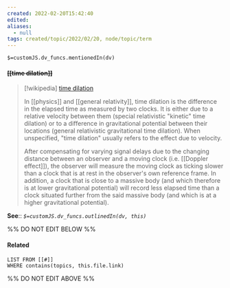 ```yaml
---
created: 2022-02-20T15:42:40 
edited: 
aliases:
  - null
tags: created/topic/2022/02/20, node/topic/term
---
```

`$=customJS.dv_funcs.mentionedIn(dv)`

#### <s class="topic-title">[[time dilation]]</s>

> [!wikipedia] [time dilation](https://en.wikipedia.org/wiki/Time%20dilation)
> 
> In [[physics]] and [[general relativity]], time dilation is the difference in the elapsed time as measured by two clocks. It is either due to a relative velocity between them (special relativistic "kinetic" time dilation) or to a difference in gravitational potential between their locations (general relativistic gravitational time dilation). When unspecified, "time dilation" usually refers to the effect due to velocity.
> 
> After compensating for varying signal delays due to the changing distance between an observer and a moving clock (i.e. [[Doppler effect]]), the observer will measure the moving clock as ticking slower than a clock that is at rest in the observer's own reference frame. In addition, a clock that is close to a massive body (and which therefore is at lower gravitational potential) will record less elapsed time than a clock situated further from the said massive body (and which is at a higher gravitational potential).
> 

**See**::
*`$=customJS.dv_funcs.outlinedIn(dv, this)`*

%% DO NOT EDIT BELOW %%

#### Related 

```dataview
LIST FROM [[#]]
WHERE contains(topics, this.file.link)
```
%% DO NOT EDIT ABOVE %%
